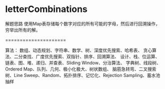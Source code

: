 # letterCombinations
解题思路
使用Map表存储每个数字对应的所有可能的字母，然后进行回溯操作，穷举出所有的解。

=====================


算法：
数组、动态规划、字符串、数学、树、深度优先搜索、哈希表、
贪心算法、二分查找、广度优先搜索、双指针、排序、回溯算法、
设计、栈、位运算、链表、图、堆、递归、并查表、Sliding Window、分治算法、
字典树、线段树、Ordered Map、队列、几何、极小化极大、树状数组、
脑筋急转弯、二叉搜索树、Line Sweep、Random、拓扑排序、记忆化、Rejection Sampling、蓄水池抽样
